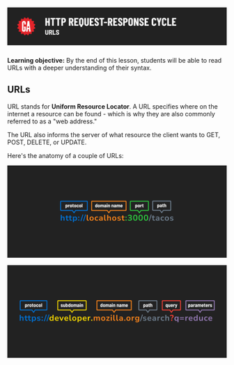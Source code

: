 # ![HTTP Request Response Cycle - URLS](./assets/hero.png)

**Learning objective:** By the end of this lesson, students will be able to read URLs with a deeper understanding of their syntax. 

## URLs

URL stands for **Uniform Resource Locator**. A URL specifies where on the internet a resource can be found - which is why they are also commonly referred to as a "web address."

The URL also informs the server of what resource the client wants to GET, POST, DELETE, or UPDATE.

Here's the anatomy of a couple of URLs:

![URL Anatomy Example One](./assets/url-anatomy-a.png)

![URL Anatomy Example Two](./assets/url-anatomy-b.png)